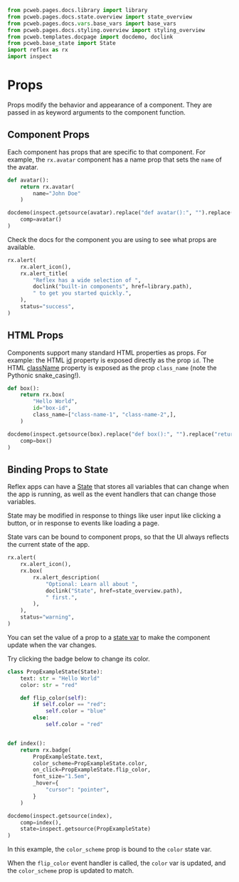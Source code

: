 ```python exec
from pcweb.pages.docs.library import library
from pcweb.pages.docs.state.overview import state_overview
from pcweb.pages.docs.vars.base_vars import base_vars
from pcweb.pages.docs.styling.overview import styling_overview
from pcweb.templates.docpage import docdemo, doclink
from pcweb.base_state import State
import reflex as rx
import inspect
```

# Props

Props modify the behavior and appearance of a component. They are passed in as keyword arguments to the component function.

## Component Props

Each component has props that are specific to that component. For example, the `rx.avatar` component has a name prop that sets the `name` of the avatar.

```python exec
def avatar():
    return rx.avatar(
        name="John Doe"
    )
```

```python eval
docdemo(inspect.getsource(avatar).replace("def avatar():", "").replace("return", ""),
    comp=avatar()
)
```

Check the docs for the component you are using to see what props are available.

```python eval
rx.alert(
    rx.alert_icon(),
    rx.alert_title(
        "Reflex has a wide selection of ",
        doclink("built-in components", href=library.path),
        " to get you started quickly.",
    ),
    status="success",
)
```


## HTML Props

Components support many standard HTML properties as props. For example: the HTML [id]({"https://www.w3schools.com/html/html_id.asp"}) property is exposed directly as the prop `id`. The HTML [className]({"https://www.w3schools.com/jsref/prop_html_classname.asp"}) property is exposed as the prop `class_name` (note the Pythonic snake_casing!).

```python exec
def box():
    return rx.box(
        "Hello World",
        id="box-id",
        class_name=["class-name-1", "class-name-2",],
    )
```

```python eval
docdemo(inspect.getsource(box).replace("def box():", "").replace("return", ""),
    comp=box()
)
```

## Binding Props to State

Reflex apps can have a [State]({state_overview.path}) that stores all variables that can change when the app is running, as well as the event handlers that can change those variables.

State may be modified in response to things like user input like clicking a button, or in response to events like loading a page.

State vars can be bound to component props, so that the UI always reflects the current state of the app.

```python eval
rx.alert(
    rx.alert_icon(),
    rx.box(
        rx.alert_description(
            "Optional: Learn all about ",
            doclink("State", href=state_overview.path),
            " first.",
        ),
    ),
    status="warning",
)
```

You can set the value of a prop to a [state var]({base_vars.path}) to make the component update when the var changes.

Try clicking the badge below to change its color.

```python exec
class PropExampleState(State):
    text: str = "Hello World"
    color: str = "red"

    def flip_color(self):
        if self.color == "red":
            self.color = "blue"
        else:
            self.color = "red"


def index():
    return rx.badge(
        PropExampleState.text,
        color_scheme=PropExampleState.color,
        on_click=PropExampleState.flip_color,
        font_size="1.5em",
        _hover={
            "cursor": "pointer",
        }
    )
```

```python eval
docdemo(inspect.getsource(index),
    comp=index(),
    state=inspect.getsource(PropExampleState)
)
```

In this example, the `color_scheme` prop is bound to the `color` state var.

When the `flip_color` event handler is called, the `color` var is updated, and the `color_scheme` prop is updated to match.
